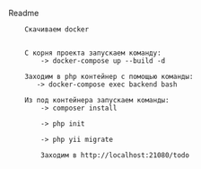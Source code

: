 Readme

        Скачиваем docker


        С корня проекта запускаем команду:
            -> docker-compose up --build -d

        Заходим в php контейнер с помощью команды: 
           -> docker-compose exec backend bash
        
        Из под контейнера запускаем команды: 
            -> composer install
            
            -> php init
            
            -> php yii migrate
         
            Заходим в http://localhost:21080/todo